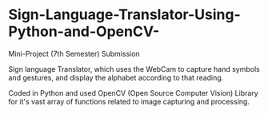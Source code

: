 # Sign-Language-Translator-Using-Python-and-OpenCV-

Mini-Project (7th Semester) Submission

Sign language Translator, which uses the WebCam to capture hand symbols and gestures, and display the alphabet according to that reading.

Coded in Python and used OpenCV (Open Source Computer Vision) Library for it's vast array of functions related to image capturing and processing.
